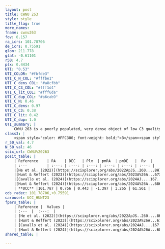 ```yaml
---
layout: post
title: CWNU 263
style: style
title_flag: true
more_names: 
fname: cwnu263
fov: 0.157
ra_icrs: 101.78706
de_icrs: 0.75591
glon: 211.778
glat: -0.61101
r50: 4.7
plx: 0.4434
UTI: "0.53"
UTI_COLOR: "#fbfde3"
UTI_C_N_COL: "#fffbe1"
UTI_C_dens_COL: "#a8cfbb"
UTI_C_C3_COL: "#fff1d4"
UTI_C_lit_COL: "#fff6da"
UTI_C_dup_COL: "#a6cab9"
UTI_C_N: 0.46
UTI_C_dens: 0.97
UTI_C_C3: 0.38
UTI_C_lit: 0.42
UTI_C_dup: 1.0
UTI_summary: |
    CWNU 263 is a poorly populated, very dense object of low C3 quality. It was recently reported in the literature.
class3: |
    <span style="color: #FFC300; font-weight: bold;">B</span><span style="color: red; font-weight: bold;">C</span>
r_50_val: 4.7
N_50_val: 46
scix_url: CWNU%20263
posit_table: |
    | Reference    | RA    | DEC   | Plx  | pmRA  | pmDE   |  Rv  |
    | :---         | :---: | :---: | :---: | :---: | :---: | :---: |
    |[He et al. (2022)](https://scixplorer.org/abs/2022ApJS..260....8H) | 101.783 | 0.761 | 0.47 | -1.41 | 1.27 | -- |
    |[Hunt & Reffert (2023)](https://scixplorer.org/abs/2023A%26A...673A.114H) | 101.778 | 0.748 | 0.456 | -1.367 | 1.247 | -- |
    |[Cavallo et al. (2024)](https://scixplorer.org/abs/2024AJ....167...12C) | 101.784 | 0.747 | 0.453 | -- | -- | -- |
    |[Hunt & Reffert (2024)](https://scixplorer.org/abs/2024A%26A...686A..42H) | 101.778 | 0.748 | 0.456 | -1.367 | 1.247 | -- |
    | **UCC** |101.787 | 0.756 | 0.443 | -1.397 | 1.265 | 61.561 | 
cds_radec: 101.78706,+0.75591
carousel: UCC_HUNT23
fpars_table: |
    | Reference |  Values |
    | :---  |  :---:  |
    | [He et al. (2022)](https://scixplorer.org/abs/2022ApJS..260....8H) | `AG=1.3, m-M=11.95, logAge=8.1, Z=0.022` |
    | [Hunt & Reffert (2023)](https://scixplorer.org/abs/2023A%26A...673A.114H) | `AV50=1.087, diffAV50=0.795, MOD50=11.483, logAge50=8.531` |
    | [Cavallo et al. (2024)](https://scixplorer.org/abs/2024AJ....167...12C) | `AV50=1.23, dMod50=11.65, logAge50=8.64, [Fe/H]50=0.09` |
    | [Hunt & Reffert (2024)](https://scixplorer.org/abs/2024A%26A...686A..42H) | `MassJ=143.538` |
shared_table: |
    
---
```

